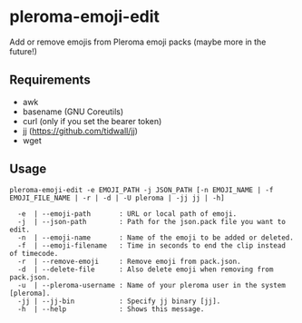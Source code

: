 # pleroma-emoji-edit
Add or remove emojis from Pleroma emoji packs (maybe more in the future!)

## Requirements
- awk
- basename (GNU Coreutils)
- curl (only if you set the bearer token)
- jj (https://github.com/tidwall/jj)
- wget

## Usage
```
pleroma-emoji-edit -e EMOJI_PATH -j JSON_PATH [-n EMOJI_NAME | -f EMOJI_FILE_NAME | -r | -d | -U pleroma | -jj jj | -h]

  -e  | --emoji-path       : URL or local path of emoji.
  -j  | --json-path        : Path for the json.pack file you want to edit.
  -n  | --emoji-name       : Name of the emoji to be added or deleted.
  -f  | --emoji-filename   : Time in seconds to end the clip instead of timecode.
  -r  | --remove-emoji     : Remove emoji from pack.json.
  -d  | --delete-file      : Also delete emoji when removing from pack.json.
  -u  | --pleroma-username : Name of your pleroma user in the system [pleroma].
  -jj | --jj-bin           : Specify jj binary [jj].
  -h  | --help             : Shows this message.
```
